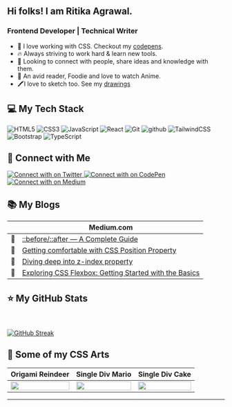 
## Hi folks! I am Ritika Agrawal.
### Frontend Developer | Technical Writer

- 💜 I love working with CSS. Checkout my [codepens](https://codepen.io/RitikaAgrawal08).
- 🔥 Always striving to work hard & learn new tools.
- 👯 Looking to connect with people, share ideas and knowledge with them.
- 📕 An avid reader, Foodie and love to watch Anime.
- 🖍️I love to sketch too. See my [drawings](https://codepen.io/RitikaAgrawal08/full/WNwZzyb)

## :computer: My Tech Stack

![HTML5](https://img.shields.io/badge/HTML5-E34F26?style=for-the-badge&logo=HTML5&logoColor=white)
![CSS3](https://img.shields.io/badge/CSS3-1572B6?style=for-the-badge&logo=CSS3&logoColor=white)
![JavaScript](https://img.shields.io/badge/JavaScript-F7DF1E?style=for-the-badge&logo=JavaScript&logoColor=white)
![React](https://img.shields.io/badge/React-61DAFB?style=for-the-badge&logo=React&logoColor=white)
![Git](https://img.shields.io/badge/Git-F05032?style=for-the-badge&logo=Git&logoColor=white)
![github](https://img.shields.io/badge/GitHub-000000?style=for-the-badge&logo=GitHub&logoColor=white)
![TailwindCSS](https://img.shields.io/badge/Tailwind%20CSS-3490dc?style=for-the-badge&logo=TailwindCSS&logoColor=white)
![Bootstrap](https://img.shields.io/badge/Bootstrap-7952B3?style=for-the-badge&logo=Bootstrap&logoColor=white)
![TypeScript](https://img.shields.io/badge/TypeScript-007ACC?style=for-the-badge&logo=TypeScript&logoColor=white)

## :pushpin: Connect with Me

<a href="https://twitter.com/RitikaAgrawal08">
  <img src="https://img.shields.io/badge/Twitter-1DA1F2?style=for-the-badge&logo=Twitter&logoColor=white" alt="Connect with on Twitter"/>
</a>
<a href="https://codepen.io/RitikaAgrawal08">
  <img src="https://img.shields.io/badge/CodePen-000000?style=for-the-badge&logo=CodePen&logoColor=white" alt="Connect with on CodePen"/>
</a>
<a href="https://medium.com/@RitikaAgrawal08">
  <img src="https://img.shields.io/badge/Medium-000000?style=for-the-badge&logo=Medium&logoColor=white" alt="Connect with on Medium"/>
</a>

## :books: My Blogs

|        | **Medium.com**                                                                                                                                                   |
| ------ | ---------------------------------------------------------------------------------------------------------------------------------------------------------------- |
| :link: | [::before/::after — A Complete Guide](https://medium.com/@RitikaAgrawal08/before-after-a-complete-guide-5ae39240d520)                                            |
| :link: | [Getting comfortable with CSS Position Property](https://medium.com/@RitikaAgrawal08/getting-comfortable-with-css-position-property-5ba7afe8299f)                |
| :link: | [Diving deep into z-index property](https://medium.com/@RitikaAgrawal08/diving-deep-into-z-index-property-d60e3443f4ec)                                          |
| :link: | [Exploring CSS Flexbox: Getting Started with the Basics](https://medium.com/@RitikaAgrawal08/exploring-css-flexbox-getting-started-with-the-basics-1174eea3ad4e) |

## :star: My GitHub Stats

<!--- ![Ritika's Github Stats](https://github-readme-stats-ritika-agrawal811.vercel.app/api?username=Ritika-Agrawal811&show_icons=true) -->
<br/> <br/>
[![GitHub Streak](https://streak-stats.demolab.com/?user=Ritika-Agrawal811)](https://git.io/streak-stats)


## :art: Some of my CSS Arts

|                                                                Origami Reindeer                                                                |                                                              Single Div Mario                                                               |                                                                    Single Div Cake                                                                    |
| :--------------------------------------------------------------------------------------------------------------------------------------------: | :-----------------------------------------------------------------------------------------------------------------------------------------: | :---------------------------------------------------------------------------------------------------------------------------------------------------: |
| <img src="https://res.cloudinary.com/djix6uusx/image/upload/v1605568639/reindeer_taffgx.png" width="100%" height="auto" text-align="center" /> | <img src="https://res.cloudinary.com/djix6uusx/image/upload/v1631041667/Mario_xn25sp.png" width="100%" height="auto" text-align="center" /> | <img src="https://res.cloudinary.com/djix6uusx/image/upload/v1631041668/Single_Div_cake_nxlmr2.png" width="100%" height="auto" text-align="center" /> |

<hr/>
